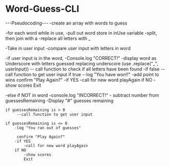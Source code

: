 # Word-Guess-CLI

---Pseudocoding---
-create an array with words to guess

-for each word while in use,
    -pull out word store in inUse variable
     -split, then join with a <space>
     -replace all letters with _

-Take in user input
-compare user input with letters in word

-if user input is in the word,
    -Console.log "CORRECT!"
    -display word as Underscore with letters guessed replacing underscore (use .replace("_", userInput))
    -- call function to check if all letters have been found
    -if false
        --call function to get user input
    if true
        --log "You have won!!"
        -add point to wins
        confirm "Play Again?"
        -if YES
            -call for new word playAgain
        if NO
            -show scores
            Exit

-else if NOT in word
    -console.log "INCORRECT!"
    - subtract number from guessesRemaining
    -Display "#" guesses remaining

    if guessesRemaining is > 0
         --call function to get user input

    if guessesRemaining is <= 0
        -log "You ran out of guesses"

         confirm "Play Again?"
        -if YES
            -call for new word playAgain
        if NO
            -show scores
            Exit